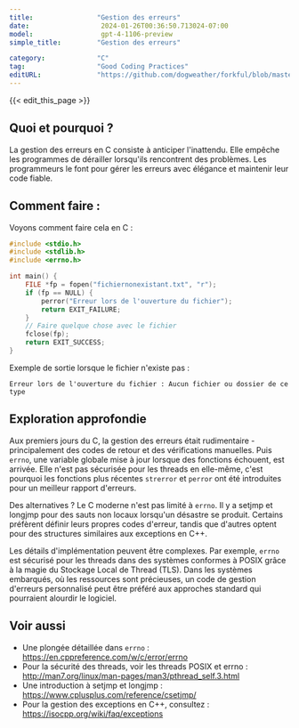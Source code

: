 ```yaml
---
title:                "Gestion des erreurs"
date:                  2024-01-26T00:36:50.713024-07:00
model:                 gpt-4-1106-preview
simple_title:         "Gestion des erreurs"

category:             "C"
tag:                  "Good Coding Practices"
editURL:              "https://github.com/dogweather/forkful/blob/master/content/fr/c/handling-errors.md"
---
```


{{< edit_this_page >}}

## Quoi et pourquoi ?
La gestion des erreurs en C consiste à anticiper l'inattendu. Elle empêche les programmes de dérailler lorsqu'ils rencontrent des problèmes. Les programmeurs le font pour gérer les erreurs avec élégance et maintenir leur code fiable.

## Comment faire :

Voyons comment faire cela en C :

```C
#include <stdio.h>
#include <stdlib.h>
#include <errno.h>

int main() {
    FILE *fp = fopen("fichiernonexistant.txt", "r");
    if (fp == NULL) {
        perror("Erreur lors de l'ouverture du fichier");
        return EXIT_FAILURE;
    }
    // Faire quelque chose avec le fichier
    fclose(fp);
    return EXIT_SUCCESS;
}
```

Exemple de sortie lorsque le fichier n'existe pas :
```
Erreur lors de l'ouverture du fichier : Aucun fichier ou dossier de ce type
```

## Exploration approfondie

Aux premiers jours du C, la gestion des erreurs était rudimentaire - principalement des codes de retour et des vérifications manuelles. Puis `errno`, une variable globale mise à jour lorsque des fonctions échouent, est arrivée. Elle n'est pas sécurisée pour les threads en elle-même, c'est pourquoi les fonctions plus récentes `strerror` et `perror` ont été introduites pour un meilleur rapport d'erreurs.

Des alternatives ? Le C moderne n'est pas limité à `errno`. Il y a setjmp et longjmp pour des sauts non locaux lorsqu'un désastre se produit. Certains préfèrent définir leurs propres codes d'erreur, tandis que d'autres optent pour des structures similaires aux exceptions en C++.

Les détails d'implémentation peuvent être complexes. Par exemple, `errno` est sécurisé pour les threads dans des systèmes conformes à POSIX grâce à la magie du Stockage Local de Thread (TLS). Dans les systèmes embarqués, où les ressources sont précieuses, un code de gestion d'erreurs personnalisé peut être préféré aux approches standard qui pourraient alourdir le logiciel.

## Voir aussi

- Une plongée détaillée dans `errno` : https://en.cppreference.com/w/c/error/errno
- Pour la sécurité des threads, voir les threads POSIX et errno : http://man7.org/linux/man-pages/man3/pthread_self.3.html
- Une introduction à setjmp et longjmp : https://www.cplusplus.com/reference/csetjmp/
- Pour la gestion des exceptions en C++, consultez : https://isocpp.org/wiki/faq/exceptions

